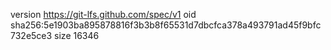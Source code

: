 version https://git-lfs.github.com/spec/v1
oid sha256:5e1903ba895878816f3b3b8f65531d7dbcfca378a493791ad45f9bfc732e5ce3
size 16346
